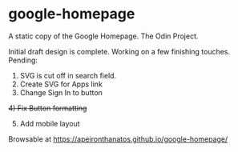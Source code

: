 # google-homepage
A static copy of the Google Homepage. The Odin Project. 

Initial draft design is complete. Working on a few finishing touches. 
Pending:
  1) SVG is cut off in search field.
  2) Create SVG for Apps link
  3) Change Sign In to button
  
  ~~4) Fix Button formatting~~
  
  5) Add mobile layout

Browsable at https://apeironthanatos.github.io/google-homepage/
